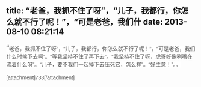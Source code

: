 title: “老爸，我抓不住了呀”，“儿子，我都行，你怎么就不行了呢！”，“可是老爸，我们什
date: 2013-08-10 08:21:14
---

<p>
	<span class="firstFont" style="font-size:22px;color:#515151;font-family:微软雅黑, tahoma, arial, 宋体;background-color:#FFFFFF;">“</span><span style="color:#515151;font-family:微软雅黑, tahoma, arial, 宋体;font-size:14px;line-height:21px;background-color:#FFFFFF;">老爸，我抓不住了呀”，“儿子，我都行，你怎么就不行了呢！”，“可是老爸，我们什么时候下去啊”。“等我坚持不住了再下去”。“我坚持不住了呀，虎哥好像咧嘴在流着什么呀”。“儿子，要不我们一起掉下去压死它，怎么样”。“好主意！”。。</span>
</p>
<p>
	<span style="color:#515151;font-family:微软雅黑, tahoma, arial, 宋体;font-size:14px;line-height:21px;background-color:#FFFFFF;">[attachment]733[/attachment]<br />
</span>
</p>